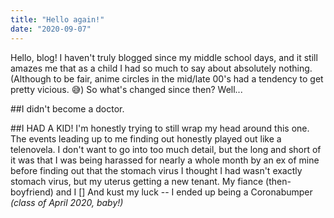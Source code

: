 ```yaml
---
title: "Hello again!"
date: "2020-09-07"
---
```


Hello, blog! 
I haven't truly blogged since my middle school days, and it still amazes me that as a child I had so much to say about absolutely nothing. (Although to be fair, anime circles in the mid/late 00's had a tendency to get pretty vicious. 😅)
So what's changed since then? Well...

##I didn't become a doctor.

 
##I HAD A KID!
I'm honestly trying to still wrap my head around this one. The events leading up to me finding out honestly played out like a telenovela. I don't want to go into too much detail, but the long and short of it was that I was being harassed for nearly a whole month by an ex of mine before finding out that the stomach virus I thought I had wasn't exactly stomach virus, but my uterus getting a new tenant. My fiance (then-boyfriend) and I [] And kust my luck -- I ended up being a Coronabumper *(class of April 2020, baby!)*